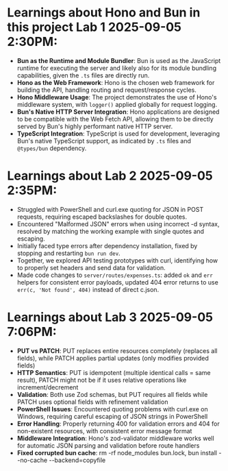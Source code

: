 # Learnings about Hono and Bun in this project Lab 1 2025-09-05 2:30PM:

*   **Bun as the Runtime and Module Bundler**: Bun is used as the JavaScript runtime for executing the server and likely also for its module bundling capabilities, given the `.ts` files are directly run.
*   **Hono as the Web Framework**: Hono is the chosen web framework for building the API, handling routing and request/response cycles.
*   **Hono Middleware Usage**: The project demonstrates the use of Hono's middleware system, with `logger()` applied globally for request logging.
*   **Bun's Native HTTP Server Integration**: Hono applications are designed to be compatible with the Web Fetch API, allowing them to be directly served by Bun's highly performant native HTTP server.
*   **TypeScript Integration**: TypeScript is used for development, leveraging Bun's native TypeScript support, as indicated by `.ts` files and `@types/bun` dependency.

# Learnings about Lab 2 2025-09-05 2:35PM:

- Struggled with PowerShell and curl.exe quoting for JSON in POST requests, requiring escaped backslashes for double quotes.
- Encountered "Malformed JSON" errors when using incorrect -d syntax, resolved by matching the working example with single quotes and escaping.
- Initially faced type errors after dependency installation, fixed by stopping and restarting `bun run dev`.
- Together, we explored API testing prototypes with curl, identifying how to properly set headers and send data for validation.
- Made code changes to `server/routes/expenses.ts`: added `ok` and `err` helpers for consistent error payloads, updated 404 error returns to use `err(c, 'Not found', 404)` instead of direct c.json.

# Learnings about Lab 3 2025-09-05 7:06PM:

- **PUT vs PATCH**: PUT replaces entire resources completely (replaces all fields), while PATCH applies partial updates (only modifies provided fields)
- **HTTP Semantics**: PUT is idempotent (multiple identical calls = same result), PATCH might not be if it uses relative operations like increment/decrement
- **Validation**: Both use Zod schemas, but PUT requires all fields while PATCH uses optional fields with refinement validation
- **PowerShell Issues**: Encountered quoting problems with curl.exe on Windows, requiring careful escaping of JSON strings in PowerShell
- **Error Handling**: Properly returning 400 for validation errors and 404 for non-existent resources, with consistent error message format
- **Middleware Integration**: Hono's zod-validator middleware works well for automatic JSON parsing and validation before route handlers
- **Fixed corrupted bun cache**: rm -rf node_modules bun.lock, bun install --no-cache --backend=copyfile

